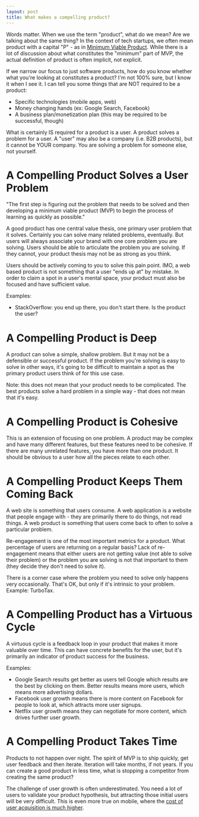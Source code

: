 ```yaml
---
layout: post
title: What makes a compelling product?
---
```


Words matter. When we use the term "product", what do we mean? Are we talking about the same thing? In the context of tech startups, we often mean product with a capital "P" - as in [Minimum Viable Product](https://www.quora.com/What-is-a-minimum-viable-product). While there is a lot of discussion about what constitutes the "minimum" part of MVP, the actual definition of product is often implicit, not explicit.

If we narrow our focus to just software products, how do you know whether what you're looking at constitutes a product? I'm not 100% sure, but I know it when I see it. I can tell you some things that are NOT required to be a product:

- Specific technologies (mobile apps, web)
- Money changing hands (ex: Google Search, Facebook)
- A business plan/monetization plan (this may be required to be successful, though)

What is certainly IS required for a product is a user. A product solves a problem for a user. A "user" may also be a company (i.e. B2B products), but it cannot be YOUR company. You are solving a problem for someone else, not yourself.


# A Compelling Product Solves a User Problem

"The first step is figuring out the problem that needs to be solved and then developing a minimum viable product (MVP) to begin the process of learning as quickly as possible."

A good product has one central value thesis, one primary user problem that it solves. Certainly you can solve many related problems, eventually. But users will always associate your brand with one core problem you are solving. Users should be able to articulate the problem you are solving. If they cannot, your product thesis may not be as strong as you think.

Users should be actively coming to you to solve this pain point. IMO, a web based product is not something that a user "ends up at" by mistake. In order to claim a spot in a user's mental space, your product must also be focused and have sufficient value.

Examples:

- StackOverflow: you end up there, you don't start there. Is the product the user?


# A Compelling Product is Deep

A product can solve a simple, shallow problem. But it may not be a defensible or successful product. If the problem you're solving is easy to solve in other ways, it's going to be difficult to maintain a spot as the primary product users think of for this use case.

Note: this does not mean that your product needs to be complicated. The best products solve a hard problem in a simple way - that does not mean that it's easy.


# A Compelling Product is Cohesive

This is an extension of focusing on one problem. A product may be complex and have many different features, but these features need to be cohesive. If there are many unrelated features, you have more than one product. It should be obvious to a user how all the pieces relate to each other.


# A Compelling Product Keeps Them Coming Back

A web site is something that users consume. A web application is a website that people engage with - they are primarily there to do things, not read things. A web product is something that users come back to often to solve a particular problem.

Re-engagement is one of the most important metrics for a product. What percentage of users are returning on a regular basis? Lack of re-engagement means that either users are not getting value (not able to solve their problem) or the problem you are solving is not that important to them (they decide they don't need to solve it).

There is a corner case where the problem you need to solve only happens very occasionally. That's OK, but only if it's intrinsic to your problem. Example: TurboTax.


# A Compelling Product has a Virtuous Cycle

A virtuous cycle is a feedback loop in your product that makes it more valuable over time. This can have concrete benefits for the user, but it's primarily an indicator of product success for the business.

Examples:

- Google Search results get better as users tell Google which results are the best by clicking on them. Better results means more users, which means more advertising dollars.
- Facebook user growth means there is more content on Facebook for people to look at, which attracts more user signups.
- Netflix user growth means they can negotiate for more content, which drives further user growth.

# A Compelling Product Takes Time

Products to not happen over night. The spirit of MVP is to ship quickly, get user feedback and then iterate. Iteration will take months, if not years. If you can create a good product in less time, what is stopping a competitor from creating the same product?

The challenge of user growth is often underestimated. You need a lot of users to validate your product hypothesis, but attracting those initial users will be very difficult. This is even more true on mobile, where the [cost of user acquisition is much higher](http://venturebeat.com/2015/04/30/it-costs-more-than-3-to-acquire-a-mobile-user-now-fiksu-finds/).
